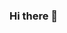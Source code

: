 ### Hi there 👋

<!--
**Ninjaalpha01/Ninjaalpha01** is a ✨ _special_ ✨ repository because its `README.md` (this file) appears on your GitHub profile.

![Snake animation](https://github.com/Ninjaalpha01/Ninjaalpha01/blob/output/github-contribution-grid-snake.svg)

<div>
<a href="https://github.com/Ninjaalpha01">
<img height="180em" src="https://github-readme-stats.vercel.app/api/top-langs/?username=Ninjaalpha01&layout=compact&langs_count=7&theme=dracula"/>
<img height="180em" src="https://github-readme-stats.vercel.app/api?username=Ninjaalpha01&show_icons=true&theme=dracula&include_all_commits=true&count_private=true"/>
</div>
